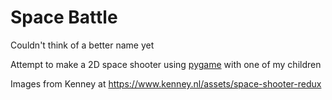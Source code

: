 # Space Battle

Couldn't think of a better name yet

Attempt to make a 2D space shooter using [pygame](https://www.pygame.org) with one of my children

Images from Kenney at https://www.kenney.nl/assets/space-shooter-redux
